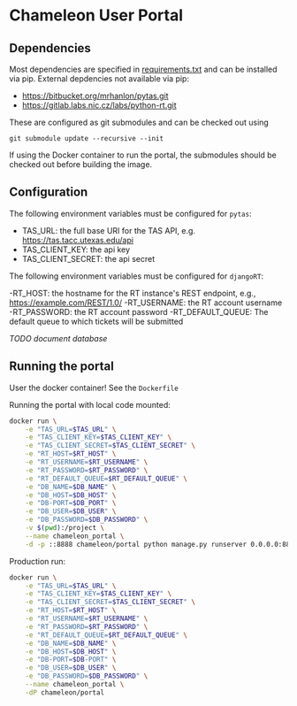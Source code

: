 # Chameleon User Portal

## Dependencies

Most dependencies are specified in [requirements.txt](requirements.txt) and can
be installed via pip. External depdencies not available via pip:

- https://bitbucket.org/mrhanlon/pytas.git
- https://gitlab.labs.nic.cz/labs/python-rt.git

These are configured as git submodules and can be checked out using

```
git submodule update --recursive --init
```

If using the Docker container to run the portal, the submodules should be
checked out before building the image.

## Configuration

The following environment variables must be configured for `pytas`:

- TAS_URL: the full base URI for the TAS API, e.g. https://tas.tacc.utexas.edu/api
- TAS_CLIENT_KEY: the api key
- TAS_CLIENT_SECRET: the api secret

The following environment variables must be configured for `djangoRT`:

-RT_HOST: the hostname for the RT instance's REST endpoint, e.g., https://example.com/REST/1.0/
-RT_USERNAME: the RT account username
-RT_PASSWORD: the RT account password
-RT_DEFAULT_QUEUE: The default queue to which tickets will be submitted

*TODO document database*

## Running the portal

User the docker container! See the `Dockerfile`

Running the portal with local code mounted:

```bash
docker run \
    -e "TAS_URL=$TAS_URL" \
    -e "TAS_CLIENT_KEY=$TAS_CLIENT_KEY" \
    -e "TAS_CLIENT_SECRET=$TAS_CLIENT_SECRET" \
    -e "RT_HOST=$RT_HOST" \
    -e "RT_USERNAME=$RT_USERNAME" \
    -e "RT_PASSWORD=$RT_PASSWORD" \
    -e "RT_DEFAULT_QUEUE=$RT_DEFAULT_QUEUE" \
    -e "DB_NAME=$DB_NAME" \
    -e "DB_HOST=$DB_HOST" \
    -e "DB-PORT=$DB_PORT" \
    -e "DB_USER=$DB_USER" \
    -e "DB_PASSWORD=$DB_PASSWORD" \
    -v $(pwd):/project \
    --name chameleon_portal \
    -d -p ::8888 chameleon/portal python manage.py runserver 0.0.0.0:8888
```

Production run:

```bash
docker run \
    -e "TAS_URL=$TAS_URL" \
    -e "TAS_CLIENT_KEY=$TAS_CLIENT_KEY" \
    -e "TAS_CLIENT_SECRET=$TAS_CLIENT_SECRET" \
    -e "RT_HOST=$RT_HOST" \
    -e "RT_USERNAME=$RT_USERNAME" \
    -e "RT_PASSWORD=$RT_PASSWORD" \
    -e "RT_DEFAULT_QUEUE=$RT_DEFAULT_QUEUE" \
    -e "DB_NAME=$DB_NAME" \
    -e "DB_HOST=$DB_HOST" \
    -e "DB-PORT=$DB-PORT" \
    -e "DB_USER=$DB_USER" \
    -e "DB_PASSWORD=$DB_PASSWORD" \
    --name chameleon_portal \
    -dP chameleon/portal
```
